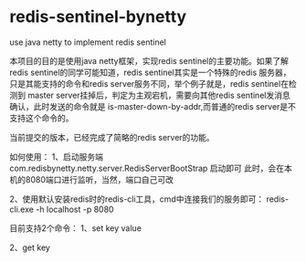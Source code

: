 # redis-sentinel-bynetty
use java netty to implement redis sentinel

本项目的目的是使用java netty框架，实现redis sentinel的主要功能。如果了解redis sentinel的同学可能知道，redis sentinel其实是一个特殊的redis 服务器，只是其能支持的命令和redis server服务不同，举个例子就是，redis sentinel在检测到 master server挂掉后，判定为主观宕机，需要向其他redis sentinel发消息确认，此时发送的命令就是 is-master-down-by-addr,而普通的redis server是不支持这个命令的。

当前提交的版本，已经完成了简略的redis server的功能。

如何使用：
1、启动服务端
com.redisbynetty.netty.server.RedisServerBootStrap 启动即可
此时，会在本机的8080端口进行监听，当然，端口自己可改

2、使用默认安装redis时的redis-cli工具，cmd中连接我们的服务即可：
redis-cli.exe -h localhost -p 8080

目前支持2个命令：
1、set key value

2、get key
